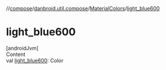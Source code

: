 //[compose](../../../index.md)/[danbroid.util.compose](../index.md)/[MaterialColors](index.md)/[light_blue600](light_blue600.md)



# light_blue600  
[androidJvm]  
Content  
val [light_blue600](light_blue600.md): Color  



